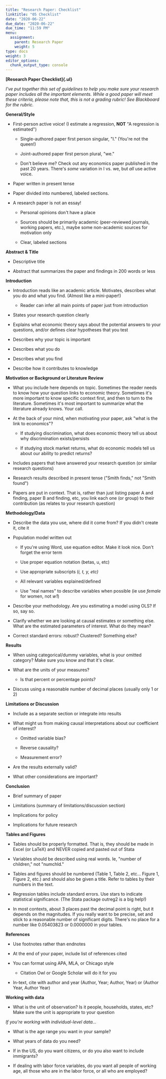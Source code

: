 ```yaml
---
title: "Research Paper: Checklist"
linktitle: "05 Checklist"
date: "2020-06-22"
due_date: "2020-06-22"
due_time: "11:59 PM"
menu:
  assignment:
    parent: Research Paper
    weight: 5
type: docs
weight: 3
editor_options: 
  chunk_output_type: console
---
```


**[Research Paper Checklist]{.ul}**

*I've put together this set of guidelines to help you make sure your
research paper includes all the important elements. While a good paper
will meet these criteria, please note that, this is not a grading
rubric! See Blackboard for the rubric.*

**General/Style**

-   First-person active voice! (I estimate a regression, **NOT** "A
    regression is estimated")

    -   Single-authored paper first person singular, "I." (You're not
        the queen!)

    -   Joint-authored paper first person plural, "we."

    -   Don't believe me? Check out any economics paper published in the
        past 20 years. There's *some* variation in I vs. we, but *all*
        use active voice.

-   Paper written in present tense

-   Paper divided into numbered, labeled sections.

-   A research paper is not an essay!

    -   Personal opinions don't have a place

    -   Sources should be primarily academic (peer-reviewed journals,
        working papers, etc.), maybe some non-academic sources for
        motivation only

    -   Clear, labeled sections

**Abstract & Title**

-   Descriptive title

-   Abstract that summarizes the paper and findings in 200 words or less

**Introduction**

-   Introduction reads like an academic article. Motivates, describes
    what you do and what you find. (Almost like a mini-paper!)

    -   Reader can infer all main points of paper just from introduction

-   States your research question clearly

-   Explains what economic theory says about the potential answers to
    your questions, and/or defines clear hypotheses that you test

-   Describes why your topic is important

-   Describes what you do

-   Describes what you find

-   Describe how it contributes to knowledge

**Motivation or Background or Literature Review**

-   What you include here depends on topic. Sometimes the reader needs
    to know how your question links to economic theory. Sometimes it's
    more important to know specific context first, and then to turn to
    the literature. Sometimes it's most important to summarize what the
    literature already knows. Your call.

-   At the back of your mind, when motivating your paper, ask "what is
    the link to economics"?

    -   If studying discrimination, what does economic theory tell us
        about why discrimination exists/persists

    -   If studying stock market returns, what do economic models tell
        us about our ability to predict returns?

-   Includes papers that have answered your research question (or
    similar research questions)

-   Research results described in present tense ("Smith finds," not
    "Smith found")

-   Papers are put in context. That is, rather than just listing paper A
    and finding, paper B and finding, etc, you link each one (or group)
    to their contribution (as relates to your research question)

**Methodology/Data**

-   Describe the data you use, where did it come from? If you didn't
    create it, cite it

-   Population model written out

    -   If you're using Word, use equation editor. Make it look nice.
        Don't forget the error term

    -   Use proper equation notation (betas, u, etc)

    -   Use appropriate subscripts (*i, t, y, etc)*

    -   All relevant variables explained/defined

    -   Use "real names" to describe variables when possible (ie use
        *female* for women, not *w1*)

-   Describe your methodology. Are you estimating a model using OLS? If
    so, say so.

-   Clarify whether we are looking at causal estimates or something
    else. What are the estimated parameters of interest. What do they
    mean?

-   Correct standard errors: robust? Clustered? Something else?

**Results**

-   When using categorical/dummy variables, what is your omitted
    category? Make sure you know and that it's clear.

-   What are the units of your measures?

    -   Is that percent or percentage points?

-   Discuss using a reasonable number of decimal places (usually only 1
    or 2)

**Limitations or Discussion**

-   Include as a separate section or integrate into results

-   What might us from making causal interpretations about our
    coefficient of interest?

    -   Omitted variable bias?

    -   Reverse causality?

    -   Measurement error?

-   Are the results externally valid?

-   What other considerations are important?

**Conclusion**

-   Brief summary of paper

-   Limitations (summary of limitations/discussion section)

-   Implications for policy

-   Implications for future research

**Tables and Figures**

-   Tables should be properly formatted. That is, they should be made in
    Excel (or LaTeX) and NEVER copied and pasted out of Stata

-   Variables should be described using real words. Ie, "number of
    children," not "numchld."

-   Tables and figures should be numbered (Table 1, Table 2, etc...
    Figure 1, Figure 2, etc.) and should also be given a title. Refer to
    tables by their numbers in the text.

-   Regression tables include standard errors. Use stars to indicate
    statistical significance. (The Stata package outreg2 is a big help!)

-   In most contexts, about 3 places past the decimal point is right,
    but it depends on the magnitudes. If you really want to be precise,
    set and stick to a reasonable number of significant digits. There's
    no place for a number like 0.05403823 or 0.0000000 in your tables.

**References**

-   Use footnotes rather than endnotes

-   At the end of your paper, include list of references cited

-   You can format using APA, MLA, or Chicago style

    -   Citation Owl or Google Scholar will do it for you

-   In-text, cite with author and year (Author, Year; Author, Year) or
    (Author Year, Author Year)

**Working with data**

-   What is the unit of observation? Is it people, households, states,
    etc? Make sure the unit is appropriate to your question

*If you're working with individual-level data...*

-   What is the age range you want in your sample?

-   What years of data do you need?

-   If in the US, do you want citizens, or do you also want to include
    immigrants?

-   If dealing with labor force variables, do you want all people of
    working age, all those who are in the labor force, or all who are
    employed?

